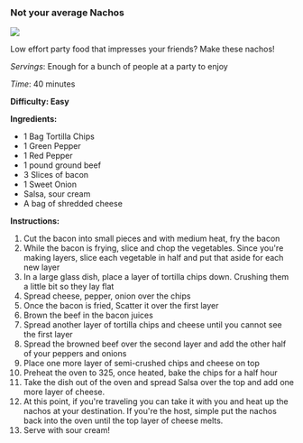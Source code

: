 ### Not your average Nachos

<img src="/images/cooking/nachonachos.jpg">

Low effort party food that impresses your friends? Make these nachos!

_Servings_: Enough for a bunch of people at a party to enjoy

_Time_:   40 minutes

**Difficulty: Easy**

**Ingredients:** 

- 1 Bag Tortilla Chips
- 1 Green Pepper
- 1 Red Pepper
- 1 pound ground beef
- 3 Slices of bacon
- 1 Sweet Onion
- Salsa, sour cream
- A bag of shredded cheese

**Instructions:**

1. Cut the bacon into small pieces and with medium heat, fry the bacon
2. While the bacon is frying, slice and chop the vegetables. Since you're making layers, slice each vegetable in half and put that aside for each new layer
3. In a large glass dish, place a layer of tortilla chips down. Crushing them a little bit so they lay flat
4. Spread cheese, pepper, onion over the chips
5. Once the bacon is fried, Scatter it over the first layer
6. Brown the beef in the bacon juices
7. Spread another layer of tortilla chips and cheese until you cannot see the first layer
8. Spread the browned beef over the second layer and add the other half of your peppers and onions
9. Place one more layer of semi-crushed chips and cheese on top
10. Preheat the oven to 325, once heated, bake the chips for a half hour
11. Take the dish out of the oven and spread Salsa over the top and add one more layer of cheese. 
12. At this point, if you're traveling you can take it with you and heat up the nachos at your destination. If you're the host, simple put the nachos back into the oven until the top layer of cheese melts.
13. Serve with sour cream!